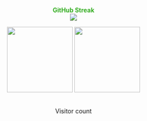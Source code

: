 <p align="center" style= " color : 35ad23; font-weight: bold;" >
    GitHub Streak <br>
    <img src="https://github-readme-streak-stats.herokuapp.com?user=greenizim&theme=hacker" />

</p>
<p align="center">
  <img src="https://github-readme-stats.vercel.app/api?username=greenizim&show_icons=true&theme=chartreuse-dark" height="150">
  <img src="https://github-readme-stats.vercel.app/api/top-langs/?username=greenizim&layout=compact&theme=chartreuse-dark" height="150">
</p>
<p align="center">
 <br>Visitor count<br>

